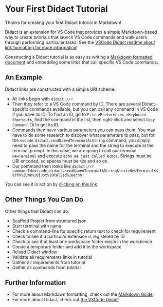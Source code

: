 # Your First Didact Tutorial

Thanks for creating your first Didact tutorial in Markdown!

Didact is an extension for VS Code that provides a simple Markdown-based way to create tutorials that launch VS Code commands and walk users through performing particular tasks. See the [VSCode Didact readme about link formatting for more information](https://github.com/redhat-developer/vscode-didact/blob/master/README.md)!

Constructing a Didact tutorial is as easy as writing a [Markdown formatted document](https://www.markdownguide.org/) and embedding some links that call specific VS Code commands.

## An Example

Didact links are constructed with a simple URI scheme:

* All links begin with `didact://?`.
* Then they refer to a VS Code command by ID. There are several Didact-specific commands available, but you can call any command in VS Code if you have its ID. To find an ID, go to `File->Preferences->Keyboard Shortcuts`, find the command in the list, then right-click and select `Copy Command ID` to get its ID. 
* Commands then have various parameters you can pass them. You may have to do some research to discover what parameters to pass, but for the `vscode.didact.sendNamedTerminalAsString` command, you simply need to pass the name for the terminal and the string to execute at the terminal prompt. In this case, we are going to call our terminal `NewTerminal` and execute `echo We just called echo!`. Strings must be URI encoded, so spaces must be `%20` and so on.
* Our command then looks like `didact://?commandId=vscode.didact.sendNamedTerminalAString&text=NewTerminal$$echo%20We%20just%20called%20echo!`

You can see it in action by [clicking on this link](didact://?commandId=vscode.didact.sendNamedTerminalAString&text=NewTerminal$$echo%20We%20just%20called%20echo! "Call Echo in a terminal window")

## Other Things You Can Do

Other things that Didact can do:

* Scaffold Project from structured json
* Start terminal with name
* Check a command-line for specific return text to check for requirement
* Check to see if a particular extension is registered by ID
* Check to see if at least one workspace folder exists in the workbench
* Create a temporary folder and add it to the workspace 
* Reload Didact window
* Validate all requirements links in tutorial
* Gather all requirements from tutorial
* Gather all commands from tutorial

## Further Information

* For more about Markdown formatting, check out the [Markdown Guide](https://www.markdownguide.org/)
* For more about Didact, check out [the VSCode Didact](https://github.com/redhat-developer/vscode-didact/blob/master/README.md)
